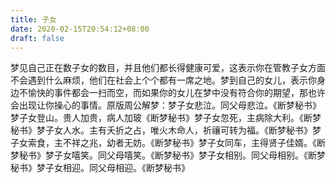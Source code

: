 ```yaml
---
title: 子女
date: 2020-02-15T20:54:12+08:00
draft: false
---
```


梦见自己正在数子女的数目，并且他们都长得健康可爱，这表示你在管教子女方面不会遇到什么麻烦，他们在社会上个个都有一席之地。梦到自己的女儿，表示你身边不愉快的事件都会一扫而空，而如果你的女儿在梦中没有符合你的期望，那也许会出现让你操心的事情。原版周公解梦：梦子女悲泣。同父母悲泣。《断梦秘书》梦子女登山。贵人加贵，病人加玻《断梦秘书》梦子女忽死，主病除大利。《断梦秘书》梦子女人水。主有夭折之占，唯火木命人，祈禳可转为福。《断梦秘书》梦子女索食，主不祥之兆，幼者无妨。《断梦秘书》梦子女同车，主得贤子佳婿。《断梦秘书》梦子女嘻笑。同父母嘻笑。《断梦秘书》梦子女相别。同父母相别。《断梦秘书》梦子女相迎。同父母相迎。《断梦秘书》